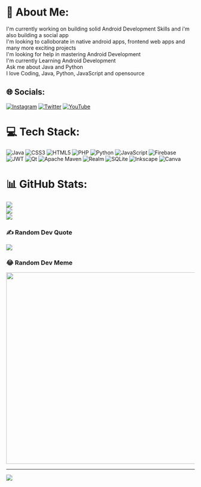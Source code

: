 
<!---
AgborSuccess/AgborSuccess is a ✨ special ✨ repository because its `README.md` (this file) appears on your GitHub profile.
You can click the Preview link to take a look at your changes.
--->


# 💫 About Me:
I'm currently working on building solid Android Development Skills and i'm also building a social app <br>I'm looking to calloborate in native android apps, frontend web apps and many more exciting projects<br>I'm looking for help in mastering Android Development<br>I'm currently Learning Android Development<br>Ask me about Java and Python<br>I love Coding, Java, Python, JavaScript and opensource


## 🌐 Socials:
[![Instagram](https://img.shields.io/badge/Instagram-%23E4405F.svg?logo=Instagram&logoColor=white)](https://instagram.com/success_agbor) [![Twitter](https://img.shields.io/badge/Twitter-%231DA1F2.svg?logo=Twitter&logoColor=white)](https://twitter.com/success_agbor) [![YouTube](https://img.shields.io/badge/YouTube-%23FF0000.svg?logo=YouTube&logoColor=white)](https://youtube.com/@javamastery) 

# 💻 Tech Stack:
![Java](https://img.shields.io/badge/java-%23ED8B00.svg?style=for-the-badge&logo=java&logoColor=white) ![CSS3](https://img.shields.io/badge/css3-%231572B6.svg?style=for-the-badge&logo=css3&logoColor=white) ![HTML5](https://img.shields.io/badge/html5-%23E34F26.svg?style=for-the-badge&logo=html5&logoColor=white) ![PHP](https://img.shields.io/badge/php-%23777BB4.svg?style=for-the-badge&logo=php&logoColor=white) ![Python](https://img.shields.io/badge/python-3670A0?style=for-the-badge&logo=python&logoColor=ffdd54) ![JavaScript](https://img.shields.io/badge/javascript-%23323330.svg?style=for-the-badge&logo=javascript&logoColor=%23F7DF1E) ![Firebase](https://img.shields.io/badge/firebase-%23039BE5.svg?style=for-the-badge&logo=firebase) ![JWT](https://img.shields.io/badge/JWT-black?style=for-the-badge&logo=JSON%20web%20tokens) ![Qt](https://img.shields.io/badge/Qt-%23217346.svg?style=for-the-badge&logo=Qt&logoColor=white) ![Apache Maven](https://img.shields.io/badge/Apache%20Maven-C71A36?style=for-the-badge&logo=Apache%20Maven&logoColor=white) ![Realm](https://img.shields.io/badge/Realm-39477F?style=for-the-badge&logo=realm&logoColor=white) ![SQLite](https://img.shields.io/badge/sqlite-%2307405e.svg?style=for-the-badge&logo=sqlite&logoColor=white) ![Inkscape](https://img.shields.io/badge/Inkscape-e0e0e0?style=for-the-badge&logo=inkscape&logoColor=080A13) ![Canva](https://img.shields.io/badge/Canva-%2300C4CC.svg?style=for-the-badge&logo=Canva&logoColor=white)
# 📊 GitHub Stats:
![](https://github-readme-stats.vercel.app/api?username=AgborSuccess&theme=dark&hide_border=false&include_all_commits=true&count_private=false)<br/>
![](https://github-readme-streak-stats.herokuapp.com/?user=AgborSuccess&theme=dark&hide_border=false)<br/>
![](https://github-readme-stats.vercel.app/api/top-langs/?username=AgborSuccess&theme=dark&hide_border=false&include_all_commits=true&count_private=false&layout=compact)

### ✍️ Random Dev Quote
![](https://quotes-github-readme.vercel.app/api?type=horizontal&theme=radical)

### 😂 Random Dev Meme
<img src="https://random-memer.herokuapp.com/" width="512px"/>

---
[![](https://visitcount.itsvg.in/api?id=AgborSuccess&icon=5&color=0)](https://visitcount.itsvg.in)

<!-- Proudly created with GPRM ( https://gprm.itsvg.in ) -->
